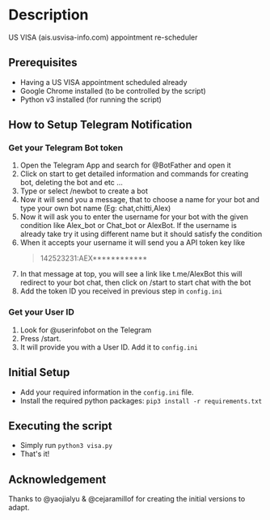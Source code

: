 # Description
US VISA (ais.usvisa-info.com) appointment re-scheduler
## Prerequisites
- Having a US VISA appointment scheduled already
- Google Chrome installed (to be controlled by the script)
- Python v3 installed (for running the script)
  
## How to Setup Telegram Notification
### Get your Telegram Bot token
1. Open the Telegram App and search for @BotFather and open it
2. Click on start to get detailed information and commands for creating bot, deleting the bot and etc …
3. Type or select /newbot to create a bot
4. Now it will send you a message, that to choose a name for your bot and type your own bot name (Eg: chat,chitti,Alex)
5. Now it will ask you to enter the username for your bot with the given condition like Alex_bot or Chat_bot or AlexBot. If the username is already take try it using different name but it should satisfy the condition
6. When it accepts your username it will send you a API token key like
   > 142523231:AEX************
7. In that message at top, you will see a link like t.me/AlexBot this will redirect to your bot chat, then click on /start to start chat with the bot
8. Add the token ID you received in previous step in `config.ini`
### Get your User ID
1. Look for @userinfobot on the Telegram
2. Press /start.
3. It will provide you with a User ID. Add it to `config.ini`

## Initial Setup
- Add your required information in the `config.ini` file.
- Install the required python packages: `pip3 install -r requirements.txt`

## Executing the script
- Simply run `python3 visa.py`
- That's it!

## Acknowledgement
Thanks to @yaojialyu & @cejaramillof for creating the initial versions to adapt.

